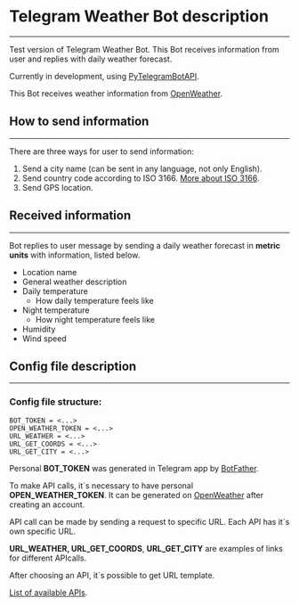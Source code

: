 # Telegram Weather Bot description

---
Test version of Telegram Weather Bot. This Bot receives information from user and replies with daily weather forecast.</br>

Currently in development, using [PyTelegramBotAPI](https://github.com/eternnoir/pyTelegramBotAPI). </br>

This Bot receives weather information from [OpenWeather](https://openweathermap.org/).
## How to send information

---
There are three ways for user to send information:</br>

1. Send a city name (can be sent in any language, not only English).</br>
2. Send country code according to ISO 3166. [More about ISO 3166](https://www.iso.org/iso-3166-country-codes.html). </br>
3. Send GPS location.</br>
## Received information

---
Bot replies to user message by sending a daily weather forecast in **metric units** with information, listed below.</br>

- Location name
- General weather description
- Daily temperature 
    - How daily temperature feels like
- Night temperature
    - How night temperature feels like
- Humidity
- Wind speed
## Config file description

---
### Config file structure:

```
BOT_TOKEN = <...>
OPEN_WEATHER_TOKEN = <...>
URL_WEATHER = <...>
URL_GET_COORDS = <...>
URL_GET_CITY = <...>
```
Personal **BOT_TOKEN** was generated in Telegram app by [BotFather](https://telegram.me/BotFather). </br>

To make API calls, it`s necessary to have personal **OPEN_WEATHER_TOKEN**. 
It can be generated on [OpenWeather](https://openweathermap.org/) after creating an account.</br>

API call can be made by sending a request to specific URL. Each API has it`s own specific URL.</br>

**URL_WEATHER, URL_GET_COORDS**, **URL_GET_CITY** are examples of links for different APIcalls.</br>

After choosing an API, it`s possible to get URL template.</br>

[List of available APIs](https://openweathermap.org/api). </br>